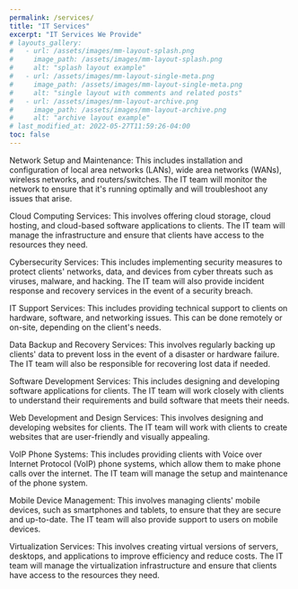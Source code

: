```yaml
---
permalink: /services/
title: "IT Services"
excerpt: "IT Services We Provide"
# layouts_gallery:
#   - url: /assets/images/mm-layout-splash.png
#     image_path: /assets/images/mm-layout-splash.png
#     alt: "splash layout example"
#   - url: /assets/images/mm-layout-single-meta.png
#     image_path: /assets/images/mm-layout-single-meta.png
#     alt: "single layout with comments and related posts"
#   - url: /assets/images/mm-layout-archive.png
#     image_path: /assets/images/mm-layout-archive.png
#     alt: "archive layout example"
# last_modified_at: 2022-05-27T11:59:26-04:00
toc: false
---
```


Network Setup and Maintenance: This includes installation and configuration of local area networks (LANs), wide area networks (WANs), wireless networks, and routers/switches. The IT team will monitor the network to ensure that it's running optimally and will troubleshoot any issues that arise.

Cloud Computing Services: This involves offering cloud storage, cloud hosting, and cloud-based software applications to clients. The IT team will manage the infrastructure and ensure that clients have access to the resources they need.

Cybersecurity Services: This includes implementing security measures to protect clients' networks, data, and devices from cyber threats such as viruses, malware, and hacking. The IT team will also provide incident response and recovery services in the event of a security breach.

IT Support Services: This includes providing technical support to clients on hardware, software, and networking issues. This can be done remotely or on-site, depending on the client's needs.

Data Backup and Recovery Services: This involves regularly backing up clients' data to prevent loss in the event of a disaster or hardware failure. The IT team will also be responsible for recovering lost data if needed.

Software Development Services: This includes designing and developing software applications for clients. The IT team will work closely with clients to understand their requirements and build software that meets their needs.

Web Development and Design Services: This involves designing and developing websites for clients. The IT team will work with clients to create websites that are user-friendly and visually appealing.

VoIP Phone Systems: This includes providing clients with Voice over Internet Protocol (VoIP) phone systems, which allow them to make phone calls over the internet. The IT team will manage the setup and maintenance of the phone system.

Mobile Device Management: This involves managing clients' mobile devices, such as smartphones and tablets, to ensure that they are secure and up-to-date. The IT team will also provide support to users on mobile devices.

Virtualization Services: This involves creating virtual versions of servers, desktops, and applications to improve efficiency and reduce costs. The IT team will manage the virtualization infrastructure and ensure that clients have access to the resources they need.

